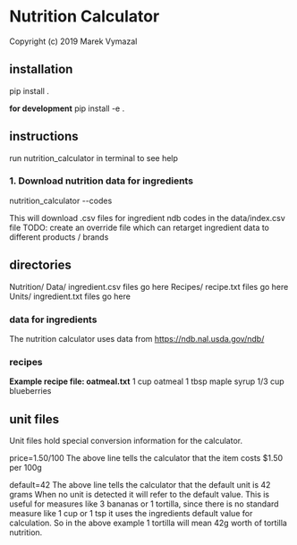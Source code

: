 # Nutrition Calculator
Copyright (c) 2019 Marek Vymazal

## installation
pip install .

__for development__
pip install -e .

## instructions
run nutrition_calculator in terminal to see help

### 1. Download nutrition data for ingredients

nutrition_calculator --codes

This will download .csv files for ingredient ndb codes in the data/index.csv file
TODO: create an override file which can retarget ingredient data to different products / brands


## directories
Nutrition/
    Data/
        ingredient.csv files go here
    Recipes/
        recipe.txt files go here
    Units/
        ingredient.txt files go here

### data for ingredients
The nutrition calculator uses data from https://ndb.nal.usda.gov/ndb/

### recipes
__Example recipe file: oatmeal.txt__
1 cup oatmeal
1 tbsp maple syrup
1/3 cup blueberries

## unit files
Unit files hold special conversion information for the calculator.

price=1.50/100
The above line tells the calculator that the item costs $1.50 per 100g

default=42
The above line tells the calculator that the default unit is 42 grams
When no unit is detected it will refer to the default value.
This is useful for measures like 3 bananas or 1 tortilla, since there is no standard measure like 1 cup or 1 tsp it uses the ingredients default value for calculation. So in the above example 1 tortilla will mean 42g worth of tortilla nutrition.
